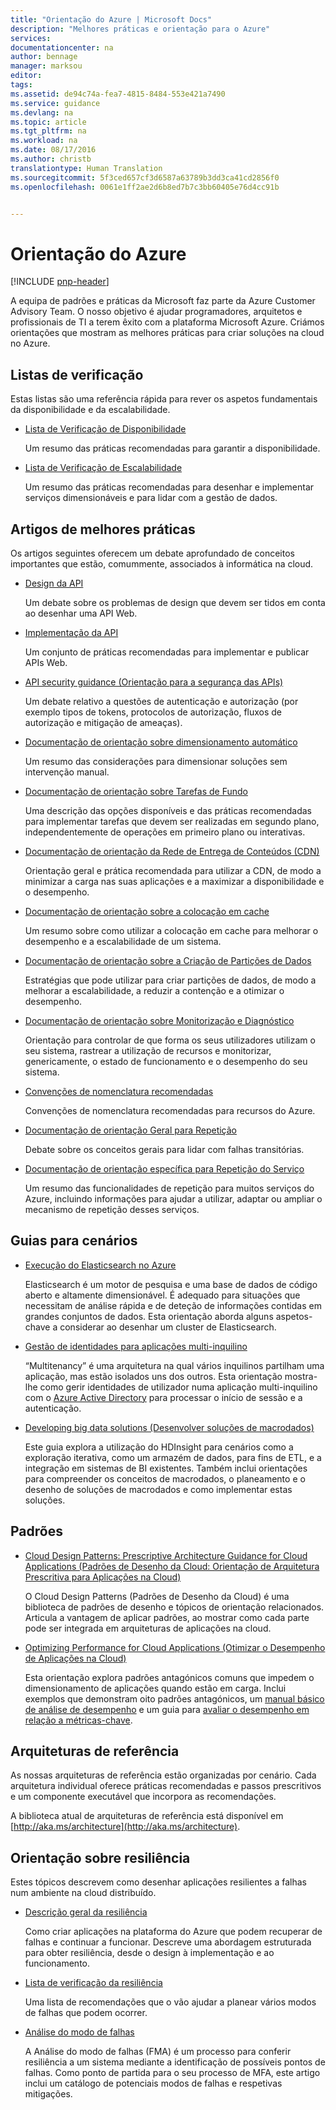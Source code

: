 ```yaml
---
title: "Orientação do Azure | Microsoft Docs"
description: "Melhores práticas e orientação para o Azure"
services: 
documentationcenter: na
author: bennage
manager: marksou
editor: 
tags: 
ms.assetid: de94c74a-fea7-4815-8484-553e421a7490
ms.service: guidance
ms.devlang: na
ms.topic: article
ms.tgt_pltfrm: na
ms.workload: na
ms.date: 08/17/2016
ms.author: christb
translationtype: Human Translation
ms.sourcegitcommit: 5f3ced657cf3d6587a63789b3dd3ca41cd2856f0
ms.openlocfilehash: 0061e1ff2ae2d6b8ed7b7c3bb60405e76d4cc91b


---
```

# <a name="azure-guidance"></a>Orientação do Azure
[!INCLUDE [pnp-header](../../includes/guidance-pnp-header-include.md)]

A equipa de padrões e práticas da Microsoft faz parte da Azure Customer Advisory Team. O nosso objetivo é ajudar programadores, arquitetos e profissionais de TI a terem êxito com a plataforma Microsoft Azure. Criámos orientações que mostram as melhores práticas para criar soluções na cloud no Azure.

## <a name="checklists"></a>Listas de verificação
Estas listas são uma referência rápida para rever os aspetos fundamentais da disponibilidade e da escalabilidade. 

* [Lista de Verificação de Disponibilidade][AvailabilityChecklist] 
  
    Um resumo das práticas recomendadas para garantir a disponibilidade.
* [Lista de Verificação de Escalabilidade][ScalabilityChecklist]
  
    Um resumo das práticas recomendadas para desenhar e implementar serviços dimensionáveis e para lidar com a gestão de dados.

## <a name="best-practices-articles"></a>Artigos de melhores práticas
Os artigos seguintes oferecem um debate aprofundado de conceitos importantes que estão, comummente, associados à informática na cloud. 

* [Design da API][APIDesign] 
  
    Um debate sobre os problemas de design que devem ser tidos em conta ao desenhar uma API Web.
* [Implementação da API][APIImplementation] 
  
    Um conjunto de práticas recomendadas para implementar e publicar APIs Web.
* [API security guidance (Orientação para a segurança das APIs)](https://github.com/mspnp/azure-guidance/blob/master/API-security.md) 
  
    Um debate relativo a questões de autenticação e autorização (por exemplo tipos de tokens, protocolos de autorização, fluxos de autorização e mitigação de ameaças).
* [Documentação de orientação sobre dimensionamento automático][AutoscalingGuidance] 
  
    Um resumo das considerações para dimensionar soluções sem intervenção manual.
* [Documentação de orientação sobre Tarefas de Fundo][BackgroundJobsGuidance] 
  
    Uma descrição das opções disponíveis e das práticas recomendadas para implementar tarefas que devem ser realizadas em segundo plano, independentemente de operações em primeiro plano ou interativas.
* [Documentação de orientação da Rede de Entrega de Conteúdos (CDN)][CDNGuidance] 
  
    Orientação geral e prática recomendada para utilizar a CDN, de modo a minimizar a carga nas suas aplicações e a maximizar a disponibilidade e o desempenho.
* [Documentação de orientação sobre a colocação em cache][CachingGuidance] 
  
    Um resumo sobre como utilizar a colocação em cache para melhorar o desempenho e a escalabilidade de um sistema.
* [Documentação de orientação sobre a Criação de Partições de Dados][DataPartitioningGuidance]
  
    Estratégias que pode utilizar para criar partições de dados, de modo a melhorar a escalabilidade, a reduzir a contenção e a otimizar o desempenho.
* [Documentação de orientação sobre Monitorização e Diagnóstico][MonitoringandDiagnosticsGuidance] 
  
    Orientação para controlar de que forma os seus utilizadores utilizam o seu sistema, rastrear a utilização de recursos e monitorizar, genericamente, o estado de funcionamento e o desempenho do seu sistema.
* [Convenções de nomenclatura recomendadas][naming-conventions] 
  
    Convenções de nomenclatura recomendadas para recursos do Azure.
* [Documentação de orientação Geral para Repetição][RetryGeneralGuidance] 
  
    Debate sobre os conceitos gerais para lidar com falhas transitórias.
* [Documentação de orientação específica para Repetição do Serviço][RetryServiceSpecificGuidance]
  
    Um resumo das funcionalidades de repetição para muitos serviços do Azure, incluindo informações para ajudar a utilizar, adaptar ou ampliar o mecanismo de repetição desses serviços.

## <a name="scenario-guides"></a>Guias para cenários
* [Execução do Elasticsearch no Azure][elasticsearch] 
  
    Elasticsearch é um motor de pesquisa e uma base de dados de código aberto e altamente dimensionável. É adequado para situações que necessitam de análise rápida e de deteção de informações contidas em grandes conjuntos de dados. Esta orientação aborda alguns aspetos-chave a considerar ao desenhar um cluster de Elasticsearch.
* [Gestão de identidades para aplicações multi-inquilino][identity-multitenant] 
  
    “Multitenancy” é uma arquitetura na qual vários inquilinos partilham uma aplicação, mas estão isolados uns dos outros. Esta orientação mostra-lhe como gerir identidades de utilizador numa aplicação multi-inquilino com o [Azure Active Directory][AzureAD] para processar o início de sessão e a autenticação.
* [Developing big data solutions (Desenvolver soluções de macrodados)](https://msdn.microsoft.com/library/dn749874.aspx)
  
    Este guia explora a utilização do HDInsight para cenários como a exploração iterativa, como um armazém de dados, para fins de ETL, e a integração em sistemas de BI existentes. Também inclui orientações para compreender os conceitos de macrodados, o planeamento e o desenho de soluções de macrodados e como implementar estas soluções.

## <a name="patterns"></a>Padrões
* [Cloud Design Patterns: Prescriptive Architecture Guidance for Cloud Applications (Padrões de Desenho da Cloud: Orientação de Arquitetura Prescritiva para Aplicações na Cloud)](https://msdn.microsoft.com/library/dn568099.aspx)
  
    O Cloud Design Patterns (Padrões de Desenho da Cloud) é uma biblioteca de padrões de desenho e tópicos de orientação relacionados. Articula a vantagem de aplicar padrões, ao mostrar como cada parte pode ser integrada em arquiteturas de aplicações na cloud.
* [Optimizing Performance for Cloud Applications (Otimizar o Desempenho de Aplicações na Cloud)](https://github.com/mspnp/performance-optimization)
  
    Esta orientação explora padrões antagónicos comuns que impedem o dimensionamento de aplicações quando estão em carga. Inclui exemplos que demonstram oito padrões antagónicos, um [manual básico de análise de desempenho](https://github.com/mspnp/performance-optimization/blob/master/Performance-Analysis-Primer.md) e um guia para [avaliar o desempenho em relação a métricas-chave](https://github.com/mspnp/performance-optimization/blob/master/Assessing-System-Performance-Against-KPI.md).

## <a name="reference-architectures"></a>Arquiteturas de referência
As nossas arquiteturas de referência estão organizadas por cenário.
Cada arquitetura individual oferece práticas recomendadas e passos prescritivos e um componente executável que incorpora as recomendações.

A biblioteca atual de arquiteturas de referência está disponível em [http://aka.ms/architecture](http://aka.ms/architecture).

## <a name="resiliency-guidance"></a>Orientação sobre resiliência
Estes tópicos descrevem como desenhar aplicações resilientes a falhas num ambiente na cloud distribuído.   

* [Descrição geral da resiliência][ResiliencyOvervew]
  
     Como criar aplicações na plataforma do Azure que podem recuperar de falhas e continuar a funcionar. Descreve uma abordagem estruturada para obter resiliência, desde o design à implementação e ao funcionamento.
* [Lista de verificação da resiliência][resiliency-checklist]
  
    Uma lista de recomendações que o vão ajudar a planear vários modos de falhas que podem ocorrer.
* [Análise do modo de falhas][resiliency-fma] 
  
    A Análise do modo de falhas (FMA) é um processo para conferir resiliência a um sistema mediante a identificação de possíveis pontos de falhas. Como ponto de partida para o seu processo de MFA, este artigo inclui um catálogo de potenciais modos de falhas e respetivas mitigações. 

<!-- links -->

[AzureAD]: https://azure.microsoft.com/documentation/services/active-directory/

[PerformanceOptimization]: https://github.com/mspnp/performance-optimization

[APIDesign]: ../best-practices-api-design.md
[APIImplementation]: ../best-practices-api-implementation.md
[AutoscalingGuidance]: ../best-practices-auto-scaling.md
[BackgroundJobsGuidance]: ../best-practices-background-jobs.md
[CDNGuidance]: ../best-practices-cdn.md
[CachingGuidance]: ../best-practices-caching.md
[DataPartitioningGuidance]: ../best-practices-data-partitioning.md
[MonitoringandDiagnosticsGuidance]: ../best-practices-monitoring.md
[RetryGeneralGuidance]: ../best-practices-retry-general.md
[RetryServiceSpecificGuidance]: ../best-practices-retry-service-specific.md
[RetryPolicies]: Retry-Policies.md
[ScalabilityChecklist]: ../best-practices-scalability-checklist.md
[AvailabilityChecklist]: ../best-practices-availability-checklist.md
[naming-conventions]: guidance-naming-conventions.md

<!-- guidance projects -->
[elasticsearch]: guidance-elasticsearch.md
[identity-multitenant]: guidance-multitenant-identity.md

<!-- reference architectures -->
[ref-arch-single-vm-windows]: guidance-compute-single-vm.md
[ref-arch-single-vm-linux]: guidance-compute-single-vm-linux.md
[ref-arch-multi-vm]: guidance-compute-multi-vm.md
[ref-arch-3-tier]: guidance-compute-3-tier-vm.md
[ref-arch-n-tier-windows]: guidance-compute-n-tier-vm.md
[ref-arch-n-tier-linux]: guidance-compute-n-tier-vm-linux.md
[ref-arch-multi-dc-windows]: guidance-compute-multiple-datacenters.md
[ref-arch-multi-dc-linux]: guidance-compute-multiple-datacenters-linux.md

<!-- resiliency -->
[resiliency-fma]: guidance-resiliency-failure-mode-analysis.md
[resiliency-checklist]: guidance-resiliency-checklist.md
[ResiliencyOvervew]: guidance-resiliency-overview.md




<!--HONumber=Dec16_HO1-->



